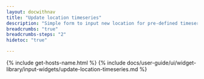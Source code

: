 ```yaml
---
layout: docwithnav
title: "Update location timeseries"
description: "Simple form to input new location for pre-defined timeseries keys."
breadcrumbs: "true"
breadcrumbs-steps: "2"
hidetoc: "true"

---
```

{% include get-hosts-name.html %}
{% include docs/user-guide/ui/widget-library/input-widgets/update-location-timeseries.md %}
